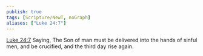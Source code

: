 ```yaml
---
publish: true
tags: [Scripture/NewT, noGraph]
aliases: ["Luke 24:7"]
---
```

[Luke 24:7](https://churchofjesuschrist.org/study/scriptures/nt/luke/24?lang=eng&id=p7#p7) Saying, The Son of man must be delivered into the hands of sinful men, and be crucified, and the third day rise again.
